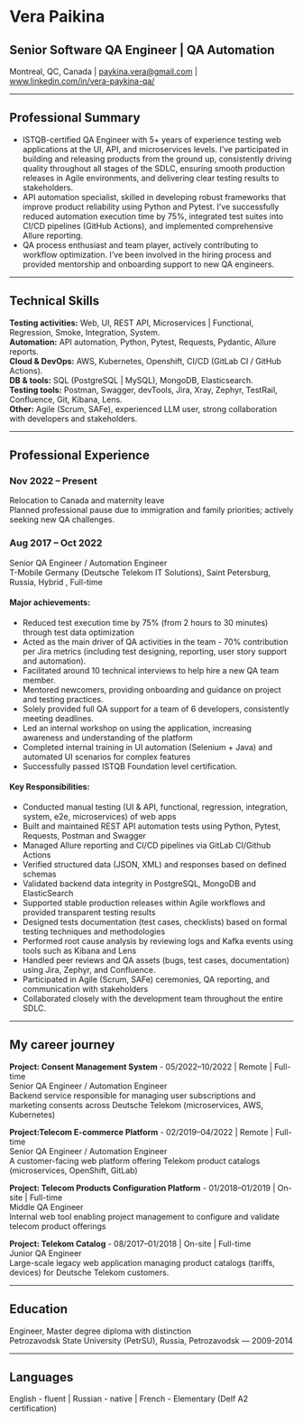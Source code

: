 # Vera Paikina
## Senior Software QA Engineer | QA Automation
Montreal, QC, Canada | paykina.vera@gmail.com | www.linkedin.com/in/vera-paykina-qa/

---

## Professional Summary
- ISTQB-certified QA Engineer with 5+ years of experience testing web applications at the UI, API, and microservices levels. I’ve participated in building and releasing products from the ground up, consistently driving quality throughout all stages of the SDLC, ensuring smooth production releases in Agile environments, and delivering clear testing results to stakeholders.
- API automation specialist, skilled in developing robust frameworks that improve product reliability using Python and Pytest. I’ve successfully reduced automation execution time by 75%, integrated test suites into CI/CD pipelines (GitHub Actions), and implemented comprehensive Allure reporting.
- QA process enthusiast and team player, actively contributing to workflow optimization. I’ve been involved in the hiring process and provided mentorship and onboarding support to new QA engineers.

---

## Technical Skills

**Testing activities:**    Web, UI, REST API, Microservices | Functional, Regression, Smoke, Integration, System.  
**Automation:** 	API automation, Python, Pytest, Requests, Pydantic, Allure reports.  
**Cloud & DevOps:**   AWS, Kubernetes, Openshift, CI/CD (GitLab CI / GitHub Actions).  
**DB & tools:**	SQL (PostgreSQL | MySQL), MongoDB, Elasticsearch.  
**Testing tools:**	Postman, Swagger, devTools, Jira, Xray, Zephyr, TestRail, Confluence, Git, Kibana, Lens.  
**Other:**  Agile (Scrum, SAFe), experienced LLM user, strong collaboration with developers and stakeholders.

---

## Professional Experience 

### Nov 2022 – Present
Relocation to Canada and maternity leave  
Planned professional pause due to immigration and family priorities; actively seeking new QA challenges.

### Aug 2017 – Oct 2022                  
Senior QA Engineer / Automation Engineer  
T-Mobile Germany (Deutsche Telekom IT Solutions), Saint Petersburg, Russia, Hybrid , Full-time

#### Major achievements:
- Reduced test execution time by 75% (from 2 hours to 30 minutes) through test data optimization
- Acted as the main driver of QA activities in the team - 70% contribution per Jira metrics (including test designing, reporting, user story support and automation).
- Facilitated around 10 technical interviews to help hire a new QA team member.
- Mentored newcomers, providing onboarding and guidance on project and testing practices.
- Solely provided full QA support for a team of 6 developers, consistently meeting deadlines.
- Led an internal workshop on using the application, increasing awareness and understanding of the platform
- Completed internal training in UI automation (Selenium + Java) and automated UI scenarios for complex features
- Successfully passed ISTQB Foundation level certification.

#### Key Responsibilities:
- Conducted manual testing (UI & API, functional, regression, integration, system, e2e, microservices) of web apps
- Built and maintained REST API automation tests using Python, Pytest, Requests, Postman and Swagger 
- Managed Allure reporting and CI/CD pipelines via GitLab CI/Github Actions
- Verified structured data (JSON, XML) and responses based on defined schemas
- Validated backend data integrity in PostgreSQL, MongoDB and ElasticSearch
- Supported stable production releases within Agile workflows and provided transparent testing results
- Designed tests documentation (test cases, checklists) based on formal testing techniques and methodologies
- Performed root cause analysis by reviewing logs and Kafka events using tools such as Kibana and Lens
- Handled peer reviews and QA assets (bugs, test cases, documentation) using Jira, Zephyr, and Confluence.
- Participated in Agile (Scrum, SAFe) ceremonies, QA reporting, and communication with stakeholders
- Collaborated closely with the development team throughout the entire SDLC.

---

## My career journey

**Project: Consent Management System**  - 05/2022–10/2022 | Remote | Full-time        
Senior QA Engineer / Automation Engineer  
Backend service responsible for managing user subscriptions and marketing consents across Deutsche Telekom (microservices, AWS, Kubernetes)

**Project:Telecom E-commerce Platform**  - 02/2019–04/2022 | Remote | Full-time    
Senior QA Engineer / Automation Engineer  
A customer-facing web platform offering Telekom product catalogs (microservices, OpenShift, GitLab)

**Project: Telecom Products Configuration Platform** - 01/2018–01/2019 | On-site | Full-time                 
Middle QA Engineer  
Internal web tool enabling project management to configure and validate telecom product offerings

**Project: Telekom Catalog** - 08/2017–01/2018 | On-site | Full-time                                         
Junior QA Engineer  
Large-scale legacy web application managing product catalogs (tariffs, devices) for Deutsche Telekom customers.

---

## Education

Engineer, Master degree diploma with distinction  
Petrozavodsk State University (PetrSU), Russia, Petrozavodsk — 2009-2014

---

## Languages

English - fluent | Russian - native | French - Elementary (Delf A2 certification)
